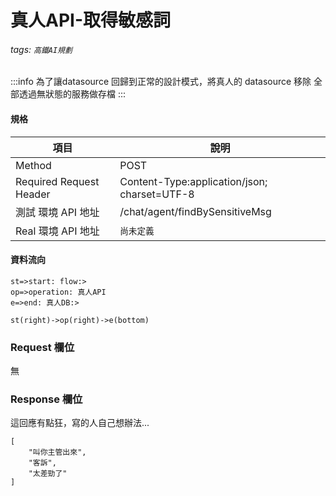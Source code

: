 # 真人API-取得敏感詞
###### tags: `高鐵AI規劃`


:::info 
為了讓datasource 回歸到正常的設計模式，將真人的 datasource 移除
全部透過無狀態的服務做存檔
:::

#### 規格

  項目 | 說明
  ---- | ---
  Method | POST
  Required Request Header |  Content-Type:application/json; charset=UTF-8
  測試 環境 API 地址 | /chat/agent/findBySensitiveMsg
  Real 環境 API 地址 | `尚未定義`

#### 資料流向
```flow
st=>start: flow:>
op=>operation: 真人API
e=>end: 真人DB:>

st(right)->op(right)->e(bottom)

```

### Request 欄位
無



### Response 欄位
這回應有點狂，寫的人自己想辦法...
```javascript=
[
    "叫你主管出來",
    "客訴",
    "太差勁了"
]
```

